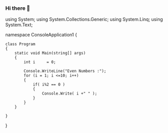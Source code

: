 ### Hi there 👋

<!--
**Jyotsnashimpi25/Jyotsnashimpi25** is a ✨ _special_ ✨ repository because its `README.md` (this file) appears on your GitHub profile.

Here are some ideas to get you started:

- 🔭 I’m currently working on ...
- 🌱 I’m currently learning ...
- 👯 I’m looking to collaborate on ...
- 🤔 I’m looking for help with ...
- 💬 Ask me about ...
- 📫 How to reach me: ...
- 😄 Pronouns: ...
- ⚡ Fun fact: ...
-->
using System;
using System.Collections.Generic;
using System.Linq;
using System.Text;

namespace ConsoleApplication1
{
    
    class Program
    {
        static void Main(string[] args)
        {
            int i     = 0;

            Console.WriteLine("Even Numbers :");
            for (i = 1; i <=10; i++)
            {   
                if( i%2 == 0 )
                {
                    Console.Write( i +" " );
                }
            }
        }
        
    }
}

